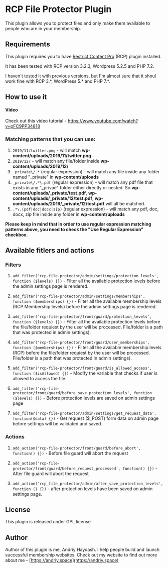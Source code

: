 # RCP File Protector Plugin
This plugin allows you to protect files and only make them available to people who are in your membership.

## Requirements
This plugin requires you to have [Restrict Content Pro](https://restrictcontentpro.com/ "Restrict Content Pro") (RCP) plugin installed.

It has been tested with RCP version 3.2.3, Wordpress 5.2.5 and PHP 7.2.

I haven't tested it with previous versions, but I'm almost sure that it shoul work fine with RCP 3.\*, WordPress 5.\* and PHP 7.\*.

## How to use it

#### Video
Check out this video tutorial - https://www.youtube.com/watch?v=pFC9PP34818

### Matching patterns that you can use:

1. `2019/11/twitter.png` - will match  **wp-content/uploads/2019/11/twitter.png**
2. `2019/12/` - will match any file/folder inside **wp-content/uploads/2019/12/**
3. `_private\/.*` (regular expression) - will match any file inside any folder named "_private" in **wp-content/uploads**
4. `_private\/.*\.pdf` (regular expression) - will match any pdf file that exists in any "_privae" folder either directly or nested.
So **wp-content/uploads/_private/test.pdf**, **wp-content/uploads/_private/12/test.pdf**, **wp-content/uploads/2019/_private/12/test.pdf** will all be matched.
5. `.*\.(pdf|doc|docx|zip)` (regular expression) - will match any pdf, doc, docx, zip file inside any folder in **wp-content/uploads**

**Please keep in mind that in order to use regular expression matching patterns above, you need to check the "Use Regular Expression" checkbox.**


## Available fitlers and actions
### Filters
1. `add_filter('rcp-file-protector/admin/settings/protection_levels', function ($levels) {})` - Filter all the available protection levels before the admin settings page is rendered.

2. `add_filter('rcp-file-protector/admin/settings/memberships', function ($memberships) {})` - Filter all the available membership levels (RCP Membership levels) before the admin settings page is rendered.

3. `add_filter('rcp-file-protector/front/guard/protection_levels', function ($levels) {})` - Filter all the available protection levels before the file/folder requiest by the user will be processed. File/folder is a path that was protected in admin settings).

4. `add_filter('rcp-file-protector/front/guard/user_memberships', function ($memberships) {})` - Filter all the available membership levels (RCP) before the file/folder requiest by the user will be processed. File/folder is a path that was protected in admin settings).

5. `add_filter('rcp-file-protector/front/guard/is_allowed_access', function ($isAllowed) {})` - Modify the variable that checks if user is allowed to access the file.

6. `add_filter('rcp-file-protector/front/guard/before_save_protection_levels', function ($levels) {})` - Before protection levels are saved on admin settings page

7. `add_filter('rcp-file-protector/admin/settings/get_request_data', function($data) {})` - Get request ($\_POST) form data on admin page before settings will be validated and saved

### Actions
1. `add_action('rcp-file-protector/front/guard/before_abort', function() {})` - Before file guard will abort the request

2. `add_action('rcp-file-protector/front/guard/before_request_processed', function() {})` - After file guard will abort the request

3. `add_action('rcp_file_protector/admin/after_save_protection_levels', function () {})` - after protection levels have been saved on admin settings page.

## License
This plugin is released under GPL license

## Author
Author of this plugin is me, Andriy Haydash.
I help people build and launch successful membership websites.
Check out my website to find out more about me - [https://andriy.space](https://andriy.space)

